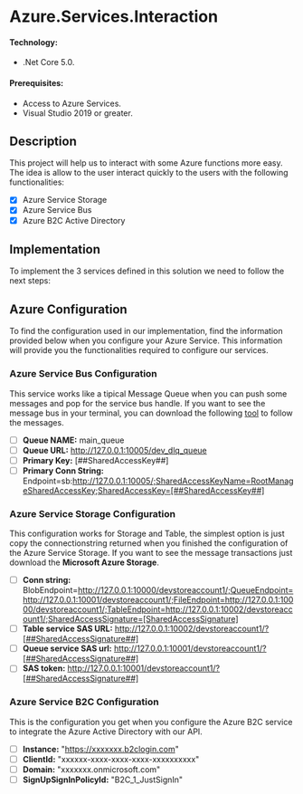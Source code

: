 # Azure.Services.Interaction
 
 #### Technology: 
 - .Net Core 5.0.
 #### Prerequisites: 
 - Access to Azure Services.
 - Visual Studio 2019 or greater.
 
 ## Description
 This project will help us to interact with some Azure functions more easy. The idea is allow to the user interact quickly to the users with the following functionalities:
 
 - [x] Azure Service Storage
 - [x] Azure Service Bus
 - [x] Azure B2C Active Directory

## Implementation

To implement the 3 services defined in this solution we need to follow the next steps:

## Azure Configuration

To find the configuration used in our implementation, find the information provided below when you configure  your Azure Service. This information will provide you the functionalities required to configure our services.

### Azure Service Bus Configuration

This service works like a tipical Message Queue when you can push some messages and pop for the service bus handle. If you want to see the message bus in your terminal, you can download the following <a href='https://github.com/paolosalvatori/ServiceBusExplorer'>tool</a> to follow the messages.

- [ ] **Queue NAME:** main_queue
- [ ] **Queue URL:** http://127.0.0.1:10005/dev_dlq_queue
- [ ] **Primary Key:** [##SharedAccessKey##]
- [ ] **Primary Conn String:** Endpoint=sb:http://127.0.0.1:10005/;SharedAccessKeyName=RootManageSharedAccessKey;SharedAccessKey=[##SharedAccessKey##]

### Azure Service Storage Configuration

This configuration works for Storage and Table, the simplest option is just copy the connectionstring returned when you finished the configuration of the Azure Service Storage. If you want to see the message transactions just download the **Microsoft Azure Storage**.

- [ ] **Conn string:** BlobEndpoint=http://127.0.0.1:10000/devstoreaccount1/;QueueEndpoint=http://127.0.0.1:10001/devstoreaccount1/;FileEndpoint=http://127.0.0.1:10000/devstoreaccount1/;TableEndpoint=http://127.0.0.1:10002/devstoreaccount1/;SharedAccessSignature=[SharedAccessSignature]
- [ ] **Table service SAS URL:** http://127.0.0.1:10002/devstoreaccount1/?[##SharedAccessSignature##]
- [ ] **Queue service SAS url:** http://127.0.0.1:10001/devstoreaccount1/?[##SharedAccessSignature##]
- [ ] **SAS token:** http://127.0.0.1:10001/devstoreaccount1/?[##SharedAccessSignature##]

### Azure Service B2C Configuration

This is the configuration you get when you configure the Azure B2C service to integrate the Azure Active Directory with our API.

- [ ] **Instance:** "https://xxxxxxx.b2clogin.com"
- [ ] **ClientId:** "xxxxxx-xxxx-xxxx-xxxx-xxxxxxxxxx"
- [ ] **Domain:** "xxxxxxx.onmicrosoft.com"
- [ ] **SignUpSignInPolicyId:** "B2C_1_JustSignIn"

